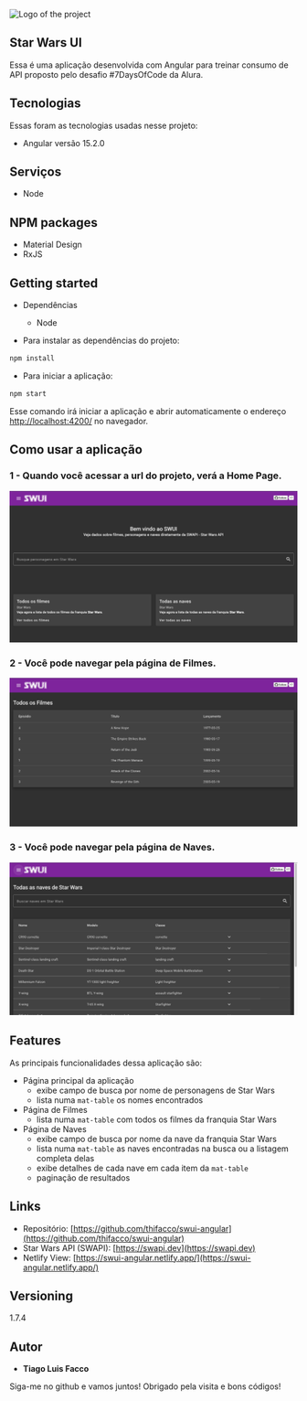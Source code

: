 ![Logo of the project](https://github.com/thifacco/swui-angular/blob/master/src/assets/images/swui-logo.png)


## Star Wars UI
Essa é uma aplicação desenvolvida com Angular para treinar consumo de API proposto pelo desafio #7DaysOfCode da Alura.


## Tecnologias 

Essas foram as tecnologias usadas nesse projeto:

* Angular versão 15.2.0

## Serviços

* Node

## NPM packages

* Material Design
* RxJS

## Getting started

* Dependências
  - Node

* Para instalar as dependências do projeto:
```bash
npm install
```
  
* Para iniciar a aplicação:
```bash
npm start
```
Esse comando irá iniciar a aplicação e abrir automaticamente o endereço [http://localhost:4200/](http://localhost:4200/) no navegador.

## Como usar a aplicação

### 1 - Quando você acessar a url do projeto, verá a Home Page.

![Homepage image](https://github.com/thifacco/swui-angular/blob/master/src/assets/screenshots/home.png)

### 2 - Você pode navegar pela página de Filmes.

![movies](https://github.com/thifacco/swui-angular/blob/master/src/assets/screenshots/movies.png)

### 3 - Você pode navegar pela página de Naves.

![starships](https://github.com/thifacco/swui-angular/blob/master/src/assets/screenshots/starships.png)


## Features

As principais funcionalidades dessa aplicação são:
 - Página principal da aplicação
   - exibe campo de busca por nome de personagens de Star Wars 
   - lista numa `mat-table` os nomes encontrados
 - Página de Filmes
   - lista numa `mat-table` com todos os filmes da franquia Star Wars
 - Página de Naves
   - exibe campo de busca por nome da nave da franquia Star Wars
   - lista numa `mat-table` as naves encontradas na busca ou a listagem completa delas
   - exibe detalhes de cada nave em cada item da `mat-table`
   - paginação de resultados


## Links
  - Repositório: [https://github.com/thifacco/swui-angular](https://github.com/thifacco/swui-angular)
  - Star Wars API (SWAPI): [https://swapi.dev](https://swapi.dev)
  - Netlify View: [https://swui-angular.netlify.app/](https://swui-angular.netlify.app/)

## Versioning

1.7.4


## Autor

  * **Tiago Luis Facco** 

Siga-me no github e vamos juntos!
Obrigado pela visita e bons códigos!